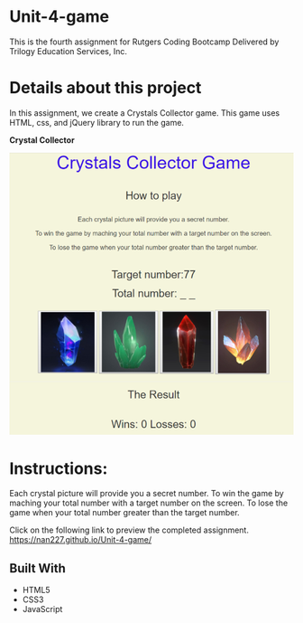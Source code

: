 # Unit-4-game

This is the fourth assignment for Rutgers Coding Bootcamp Delivered by Trilogy Education Services, Inc.

# Details about this project

In this assignment, we create a Crystals Collector game. This game uses HTML, css, and jQuery library to run the game.


**Crystal Collector**

![](assets/images/crystals-collector-game.png)



# Instructions:

Each crystal picture will provide you a secret number.
To win the game by maching your total number with a target number on the screen.
To lose the game when your total number greater than the target number.

Click on the following link to preview the completed assignment.  
 https://nan227.github.io/Unit-4-game/

## Built With

* HTML5
* CSS3
* JavaScript 

